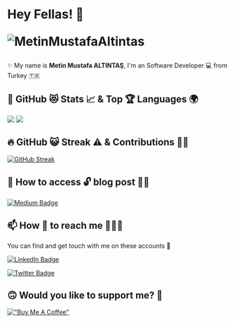 # Hey Fellas! 👋    <p align="left"> <img src="https://komarev.com/ghpvc/?username=MetinMustafaAltintas&label=Profile%20views&color=0e75b6&style=flat" alt="MetinMustafaAltintas" /> </p>

✨ My name is **Metin Mustafa ALTINTAŞ**, I'm an Software Developer 💻 from Turkey 🇹🇷 <br>


## 📌 GitHub 😻 Stats 📈 & Top 🏆 Languages 🌍

<p float="center">
  <img  src="https://github-readme-stats.vercel.app/api?username=MetinMustafaAltintas&show_icons=true&theme=dark&count_private=true&hide=contribs,issue" /> <img  src="https://github-readme-stats.vercel.app/api/top-langs/?username=MetinMustafaAltintas&layout=compact&theme=dark" />
</p>

## 🔥 GitHub 😺 Streak ⚠️ & Contributions 💪🏻

[![GitHub Streak](http://github-readme-streak-stats.herokuapp.com?user=MetinMustafaAltintas&theme=dark&hide_border=true)](https://git.io/streak-stats)


## 📝 How to access 🔓 blog post ✍🏻

[![Medium Badge](https://img.shields.io/badge/MetinMustafaALTINTAŞ-Medium-blue?style=for-the-badge&logo=medium)](https://medium.com/@metinmustafaaltintas)


## 📫 How 👀 to reach me 💁🏻‍♂️

You can find and get touch with me on these accounts 🙈

[![LinkedIn Badge](https://img.shields.io/badge/MetinMustafaALTINTAŞ-follow%20on%20linkedin-blue?style=for-the-badge&logo=linkedin)](https://www.linkedin.com/in/metinmustafaaltintas/)

[![Twitter Badge](https://img.shields.io/badge/MetinMustafaALTINTAŞ-follow%20on%20twitter-blue?style=for-the-badge&logo=twitter)](https://x.com/MetinAltnts57)

## 🙃 Would you like to support me? 🥳

[!["Buy Me A Coffee"](https://www.buymeacoffee.com/assets/img/custom_images/orange_img.png)](https://buymeacoffee.com/metinmustafaaltintas)
